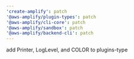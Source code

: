 ```yaml
---
'create-amplify': patch
'@aws-amplify/plugin-types': patch
'@aws-amplify/cli-core': patch
'@aws-amplify/sandbox': patch
'@aws-amplify/backend-cli': patch
---
```


add Printer, LogLevel, and COLOR to plugins-type

